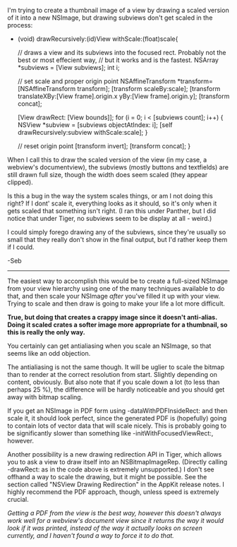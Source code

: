 

I'm trying to create a thumbnail image of a view by drawing a scaled version of it into a new NSImage, but drawing subviews don't get scaled in the process:

    
- (void) drawRecursively:(id)View withScale:(float)scale{ 
	
	// draws a view and its subviews into the focused rect. Probably not the best or most effecient way, 
	//	but it works and is the fastest.
	NSArray *subviews = [View subviews]; 
	int i; 

	// set scale and proper origin point
	NSAffineTransform *transform=[NSAffineTransform transform];
	[transform scaleBy:scale];
	[transform translateXBy:[View frame].origin.x yBy:[View frame].origin.y];
	[transform concat];
	
	[View drawRect: [View bounds]];
	for (i = 0; i < [subviews count]; i++) { 
		NSView *subview = [subviews objectAtIndex: i]; 
		[self drawRecursively:subview withScale:scale]; 
	}

	// reset origin point
	[transform invert];
	[transform concat];
}


When I call this to draw the scaled version of the view (in my case, a webview's documentview), the subviews (mostly buttons and textfields) are still drawn full size, though the width does seem scaled (they appear clipped).

Is this a bug in the way the system scales things, or am I not doing this right? If I dont' scale it, everything looks as it should, so it's only when it  gets scaled that something isn't right. (I ran this under Panther, but I did notice that under Tiger, no subviews seem to be display at all - weird.)

I could simply forego drawing any of the subviews, since they're usually so small that they really don't show in the final output, but I'd rather keep them if I could. 

-Seb

----

The easiest way to accomplish this would be to create a full-sized NSImage from your view hierarchy using one of the many techniques available to do that, and then scale your NSImage *after* you've filled it up with your view. Trying to scale and then draw is going to make your life a lot more difficult.

**True, but doing that creates a crappy image since it doesn't anti-alias. Doing it scaled crates a softer image more appropriate for a thumbnail, so this is really the only way.** 

You certainly can get antialiasing when you scale an NSImage, so that seems like an odd objection.

The antialiasing is not the same though. It will be uglier to scale the bitmap than to render at the correct resolution from start. Slightly depending on content, obviously. But also note that if you scale down a lot (to less than perhaps 25 %), the difference will be hardly noticeable and you should get away with bitmap scaling.

If you get an NSImage in PDF form using     -dataWithPDFInsideRect: and then scale it, it should look perfect, since the generated PDF is (hopefully) going to contain lots of vector data that will scale nicely. This is probably going to be significantly slower than something like     -initWithFocusedViewRect:, however.

Another possibility is a new drawing redirection API in Tiger, which allows you to ask a view to draw itself into an NSBitmapImageRep. (Directly calling     -drawRect: as in the code above is extremely unsupported.) I don't see offhand a way to scale the drawing, but it might be possible. See the section called "NSView Drawing Redirection" in the AppKit release notes. I highly recommend the PDF approach, though, unless speed is extremely crucial.

*Getting a PDF from the view is the best way, however this doesn't always work well for a webview's document view since it returns the way it would look if it was printed, instead of the way it actually looks on screen currently, and I haven't found a way to force it to do that.*
